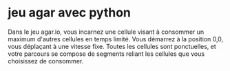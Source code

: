 # jeu agar avec python
Dans le jeu agar.io, vous incarnez une cellule visant à consommer un maximum d'autres cellules en temps limité. Vous démarrez à la position 0,0, vous déplaçant à une vitesse fixe. Toutes les cellules sont ponctuelles, et votre parcours se compose de segments reliant les cellules que vous choisissez de consommer.

